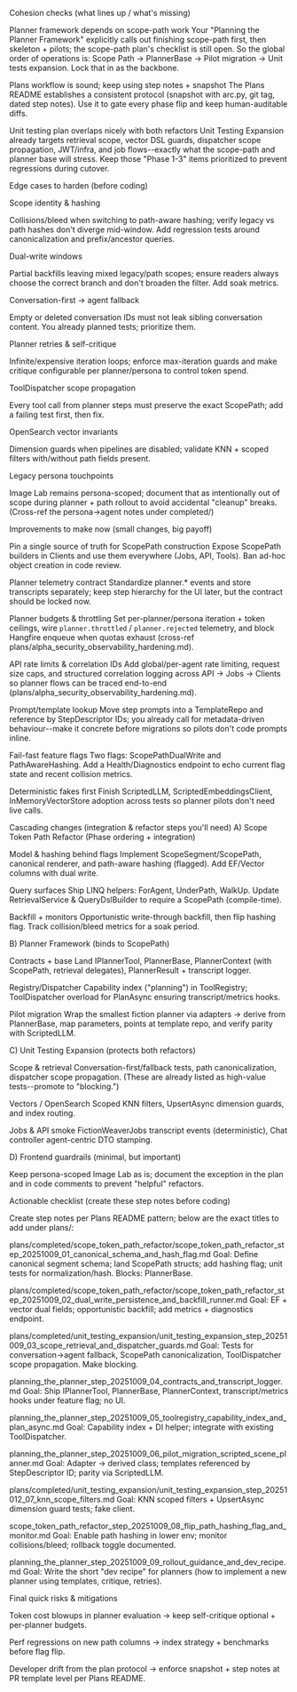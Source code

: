Cohesion checks (what lines up / what's missing)

Planner framework depends on scope-path work
Your "Planning the Planner Framework" explicitly calls out finishing scope-path first, then skeleton + pilots; the scope-path plan's checklist is still open. So the global order of operations is: Scope Path -> PlannerBase -> Pilot migration -> Unit tests expansion. Lock that in as the backbone. 

Plans workflow is sound; keep using step notes + snapshot
The Plans README establishes a consistent protocol (snapshot with arc.py, git tag, dated step notes). Use it to gate every phase flip and keep human-auditable diffs. 

Unit testing plan overlaps nicely with both refactors
Unit Testing Expansion already targets retrieval scope, vector DSL guards, dispatcher scope propagation, JWT/infra, and job flows--exactly what the scope-path and planner base will stress. Keep those "Phase 1-3" items prioritized to prevent regressions during cutover. 

Edge cases to harden (before coding)

Scope identity & hashing

Collisions/bleed when switching to path-aware hashing; verify legacy vs path hashes don't diverge mid-window. Add regression tests around canonicalization and prefix/ancestor queries. 

Dual-write windows

Partial backfills leaving mixed legacy/path scopes; ensure readers always choose the correct branch and don't broaden the filter. Add soak metrics. 

Conversation-first -> agent fallback

Empty or deleted conversation IDs must not leak sibling conversation content. You already planned tests; prioritize them. 

Planner retries & self-critique

Infinite/expensive iteration loops; enforce max-iteration guards and make critique configurable per planner/persona to control token spend. 

ToolDispatcher scope propagation

Every tool call from planner steps must preserve the exact ScopePath; add a failing test first, then fix. 

OpenSearch vector invariants

Dimension guards when pipelines are disabled; validate KNN + scoped filters with/without path fields present. 

Legacy persona touchpoints

Image Lab remains persona-scoped; document that as intentionally out of scope during planner + path rollout to avoid accidental "cleanup" breaks. (Cross-ref the persona->agent notes under completed/) 

Improvements to make now (small changes, big payoff)

Pin a single source of truth for ScopePath construction
Expose ScopePath builders in Clients and use them everywhere (Jobs, API, Tools). Ban ad-hoc object creation in code review. 

Planner telemetry contract
Standardize planner.* events and store transcripts separately; keep step hierarchy for the UI later, but the contract should be locked now. 

Planner budgets & throttling
Set per-planner/persona iteration + token ceilings, wire `planner.throttled` / `planner.rejected` telemetry, and block Hangfire enqueue when quotas exhaust (cross-ref plans/alpha_security_observability_hardening.md).

API rate limits & correlation IDs
Add global/per-agent rate limiting, request size caps, and structured correlation logging across API -> Jobs -> Clients so planner flows can be traced end-to-end (plans/alpha_security_observability_hardening.md).

Prompt/template lookup
Move step prompts into a TemplateRepo and reference by StepDescriptor IDs; you already call for metadata-driven behaviour--make it concrete before migrations so pilots don't code prompts inline. 

Fail-fast feature flags
Two flags: ScopePathDualWrite and PathAwareHashing. Add a Health/Diagnostics endpoint to echo current flag state and recent collision metrics. 

Deterministic fakes first
Finish ScriptedLLM, ScriptedEmbeddingsClient, InMemoryVectorStore adoption across tests so planner pilots don't need live calls. 

Cascading changes (integration & refactor steps you'll need)
A) Scope Token Path Refactor (Phase ordering + integration)

Model & hashing behind flags
Implement ScopeSegment/ScopePath, canonical renderer, and path-aware hashing (flagged). Add EF/Vector columns with dual write. 

Query surfaces
Ship LINQ helpers: ForAgent, UnderPath, WalkUp. Update RetrievalService & QueryDslBuilder to require a ScopePath (compile-time). 

Backfill + monitors
Opportunistic write-through backfill, then flip hashing flag. Track collision/bleed metrics for a soak period. 

B) Planner Framework (binds to ScopePath)

Contracts + base
Land IPlannerTool, PlannerBase<TParams>, PlannerContext (with ScopePath, retrieval delegates), PlannerResult + transcript logger. 

Registry/Dispatcher
Capability index ("planning") in ToolRegistry; ToolDispatcher overload for PlanAsync<TPlanner> ensuring transcript/metrics hooks. 

Pilot migration
Wrap the smallest fiction planner via adapters -> derive from PlannerBase, map parameters, points at template repo, and verify parity with ScriptedLLM. 

C) Unit Testing Expansion (protects both refactors)

Scope & retrieval
Conversation-first/fallback tests, path canonicalization, dispatcher scope propagation. (These are already listed as high-value tests--promote to "blocking.") 

Vectors / OpenSearch
Scoped KNN filters, UpsertAsync dimension guards, and index routing. 

Jobs & API smoke
FictionWeaverJobs transcript events (deterministic), Chat controller agent-centric DTO stamping. 

D) Frontend guardrails (minimal, but important)

Keep persona-scoped Image Lab as is; document the exception in the plan and in code comments to prevent "helpful" refactors. 

Actionable checklist (create these step notes before coding)

Create step notes per Plans README pattern; below are the exact titles to add under plans/:

plans/completed/scope_token_path_refactor/scope_token_path_refactor_step_20251009_01_canonical_schema_and_hash_flag.md
Goal: Define canonical segment schema; land ScopePath structs; add hashing flag; unit tests for normalization/hash. Blocks: PlannerBase. 

plans/completed/scope_token_path_refactor/scope_token_path_refactor_step_20251009_02_dual_write_persistence_and_backfill_runner.md
Goal: EF + vector dual fields; opportunistic backfill; add metrics + diagnostics endpoint. 

plans/completed/unit_testing_expansion/unit_testing_expansion_step_20251009_03_scope_retrieval_and_dispatcher_guards.md
Goal: Tests for conversation->agent fallback, ScopePath canonicalization, ToolDispatcher scope propagation. Make blocking. 

planning_the_planner_step_20251009_04_contracts_and_transcript_logger.md
Goal: Ship IPlannerTool, PlannerBase, PlannerContext, transcript/metrics hooks under feature flag; no UI. 

planning_the_planner_step_20251009_05_toolregistry_capability_index_and_plan_async.md
Goal: Capability index + DI helper; integrate with existing ToolDispatcher. 

planning_the_planner_step_20251009_06_pilot_migration_scripted_scene_planner.md
Goal: Adapter -> derived class; templates referenced by StepDescriptor ID; parity via ScriptedLLM. 

plans/completed/unit_testing_expansion/unit_testing_expansion_step_20251012_07_knn_scope_filters.md
Goal: KNN scoped filters + UpsertAsync dimension guard tests; fake client. 

scope_token_path_refactor_step_20251009_08_flip_path_hashing_flag_and_monitor.md
Goal: Enable path hashing in lower env; monitor collisions/bleed; rollback toggle documented. 

planning_the_planner_step_20251009_09_rollout_guidance_and_dev_recipe.md
Goal: Write the short "dev recipe" for planners (how to implement a new planner using templates, critique, retries). 

Final quick risks & mitigations

Token cost blowups in planner evaluation -> keep self-critique optional + per-planner budgets. 

Perf regressions on new path columns -> index strategy + benchmarks before flag flip. 

Developer drift from the plan protocol -> enforce snapshot + step notes at PR template level per Plans README.
